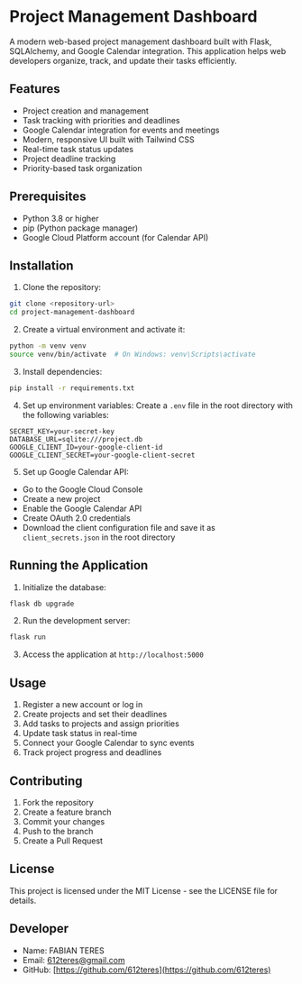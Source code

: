# Project Management Dashboard

A modern web-based project management dashboard built with Flask, SQLAlchemy, and Google Calendar integration. This application helps web developers organize, track, and update their tasks efficiently.

## Features

- Project creation and management
- Task tracking with priorities and deadlines
- Google Calendar integration for events and meetings
- Modern, responsive UI built with Tailwind CSS
- Real-time task status updates
- Project deadline tracking
- Priority-based task organization

## Prerequisites

- Python 3.8 or higher
- pip (Python package manager)
- Google Cloud Platform account (for Calendar API)

## Installation

1. Clone the repository:
```bash
git clone <repository-url>
cd project-management-dashboard
```

2. Create a virtual environment and activate it:
```bash
python -m venv venv
source venv/bin/activate  # On Windows: venv\Scripts\activate
```

3. Install dependencies:
```bash
pip install -r requirements.txt
```

4. Set up environment variables:
Create a `.env` file in the root directory with the following variables:
```
SECRET_KEY=your-secret-key
DATABASE_URL=sqlite:///project.db
GOOGLE_CLIENT_ID=your-google-client-id
GOOGLE_CLIENT_SECRET=your-google-client-secret
```

5. Set up Google Calendar API:
- Go to the Google Cloud Console
- Create a new project
- Enable the Google Calendar API
- Create OAuth 2.0 credentials
- Download the client configuration file and save it as `client_secrets.json` in the root directory

## Running the Application

1. Initialize the database:
```bash
flask db upgrade
```

2. Run the development server:
```bash
flask run
```

3. Access the application at `http://localhost:5000`

## Usage

1. Register a new account or log in
2. Create projects and set their deadlines
3. Add tasks to projects and assign priorities
4. Update task status in real-time
5. Connect your Google Calendar to sync events
6. Track project progress and deadlines

## Contributing

1. Fork the repository
2. Create a feature branch
3. Commit your changes
4. Push to the branch
5. Create a Pull Request

## License

This project is licensed under the MIT License - see the LICENSE file for details.

## Developer

- Name: FABIAN TERES
- Email: [612teres@gmail.com](mailto:612teres@gmail)
- GitHub: [https://github.com/612teres](https://github.com/612teres)
